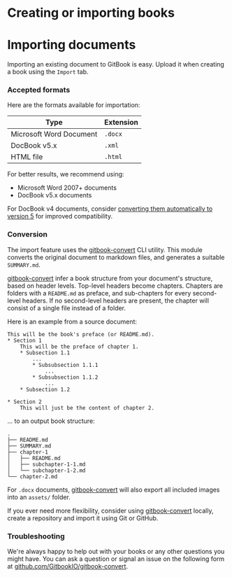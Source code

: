 # Creating or importing books

# Importing documents

Importing an existing document to GitBook is easy. Upload it when creating a book using the `Import` tab.

### Accepted formats

Here are the formats available for importation:

| Type | Extension |
| ---- | --------- |
| Microsoft Word Document | `.docx` |
| DocBook v5.x | `.xml` |
| HTML file | `.html` |

For better results, we recommend using:
* Microsoft Word 2007+ documents
* DocBook v5.x documents

For DocBook v4 documents, consider [converting them automatically to version 5](http://doccookbook.sourceforge.net/html/en/dbc.structure.db4-to-db5.html) for improved compatibility.

### Conversion

The import feature uses the [gitbook-convert](https://github.com/GitbookIO/gitbook-convert) CLI utility. This module converts the original document to markdown files, and generates a suitable `SUMMARY.md`.

[gitbook-convert](https://github.com/GitbookIO/gitbook-convert) infer a book structure from your document's structure, based on header levels. Top-level headers become chapters. Chapters are folders with a `README.md` as preface, and sub-chapters for every second-level headers. If no second-level headers are present, the chapter will consist of a single file instead of a folder.

Here is an example from a source document:

    This will be the book's preface (or README.md).
    * Section 1
        This will be the preface of chapter 1.
        * Subsection 1.1
            ...
            * Subsubsection 1.1.1
                ...
            * Subsubsection 1.1.2
                ...
        * Subsection 1.2

    * Section 2
        This will just be the content of chapter 2.

... to an output book structure:

    .
    ├── README.md
    ├── SUMMARY.md
    ├── chapter-1
    │   ├── README.md
    │   ├── subchapter-1-1.md
    │   └── subchapter-1-2.md
    └── chapter-2.md


For `.docx` documents, [gitbook-convert](https://github.com/GitbookIO/gitbook-convert) will also export all included images into an `assets/` folder.

If you ever need more flexibility, consider using [gitbook-convert](https://github.com/GitbookIO/gitbook-convert) locally, create a repository and import it using Git or GitHub.

### Troubleshooting

We're always happy to help out with your books or any other questions you might have. You can ask a question or signal an issue on the following form at [github.com/GitbookIO/gitbook-convert](https://github.com/GitbookIO/gitbook-convert/issues).


